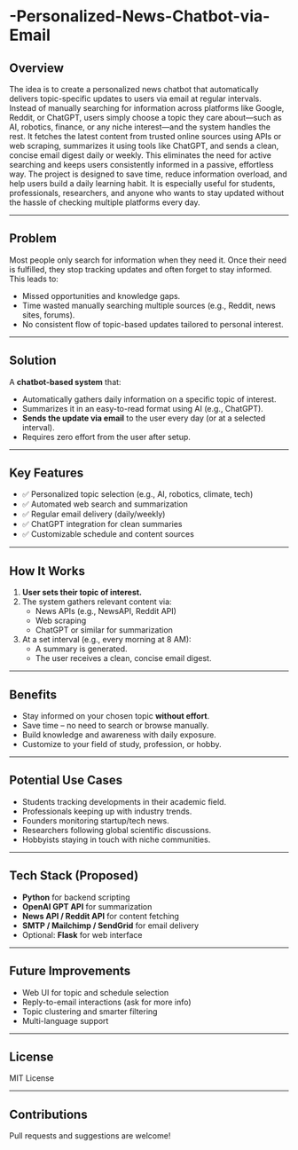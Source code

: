 # -Personalized-News-Chatbot-via-Email

## Overview

The idea is to create a personalized news chatbot that automatically delivers topic-specific updates to users via email at regular intervals. Instead of manually searching for information across platforms like Google, Reddit, or ChatGPT, users simply choose a topic they care about—such as AI, robotics, finance, or any niche interest—and the system handles the rest. It fetches the latest content from trusted online sources using APIs or web scraping, summarizes it using tools like ChatGPT, and sends a clean, concise email digest daily or weekly. This eliminates the need for active searching and keeps users consistently informed in a passive, effortless way. The project is designed to save time, reduce information overload, and help users build a daily learning habit. It is especially useful for students, professionals, researchers, and anyone who wants to stay updated without the hassle of checking multiple platforms every day.

---

## Problem

Most people only search for information when they need it. Once their need is fulfilled, they stop tracking updates and often forget to stay informed. This leads to:

- Missed opportunities and knowledge gaps.
- Time wasted manually searching multiple sources (e.g., Reddit, news sites, forums).
- No consistent flow of topic-based updates tailored to personal interest.

---

## Solution

A **chatbot-based system** that:

- Automatically gathers daily information on a specific topic of interest.
- Summarizes it in an easy-to-read format using AI (e.g., ChatGPT).
- **Sends the update via email** to the user every day (or at a selected interval).
- Requires zero effort from the user after setup.

---

## Key Features

- ✅ Personalized topic selection (e.g., AI, robotics, climate, tech)
- ✅ Automated web search and summarization
- ✅ Regular email delivery (daily/weekly)
- ✅ ChatGPT integration for clean summaries
- ✅ Customizable schedule and content sources

---

## How It Works

1. **User sets their topic of interest.**
2. The system gathers relevant content via:
   - News APIs (e.g., NewsAPI, Reddit API)
   - Web scraping
   - ChatGPT or similar for summarization
3. At a set interval (e.g., every morning at 8 AM):
   - A summary is generated.
   - The user receives a clean, concise email digest.

---

## Benefits

- Stay informed on your chosen topic **without effort**.
- Save time – no need to search or browse manually.
- Build knowledge and awareness with daily exposure.
- Customize to your field of study, profession, or hobby.

---

## Potential Use Cases

- Students tracking developments in their academic field.
- Professionals keeping up with industry trends.
- Founders monitoring startup/tech news.
- Researchers following global scientific discussions.
- Hobbyists staying in touch with niche communities.

---

## Tech Stack (Proposed)

- **Python** for backend scripting
- **OpenAI GPT API** for summarization
- **News API / Reddit API** for content fetching
- **SMTP / Mailchimp / SendGrid** for email delivery
- Optional: **Flask** for web interface

---

## Future Improvements

- Web UI for topic and schedule selection
- Reply-to-email interactions (ask for more info)
- Topic clustering and smarter filtering
- Multi-language support

---

## License

MIT License

---

## Contributions

Pull requests and suggestions are welcome!

